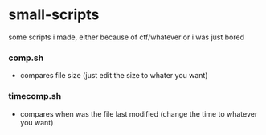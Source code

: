 # small-scripts
some scripts i made, either because of ctf/whatever or i was just bored

### comp.sh
- compares file size (just edit the size to whater you want)

### timecomp.sh
- compares when was the file last modified (change the time to whatever you want)
